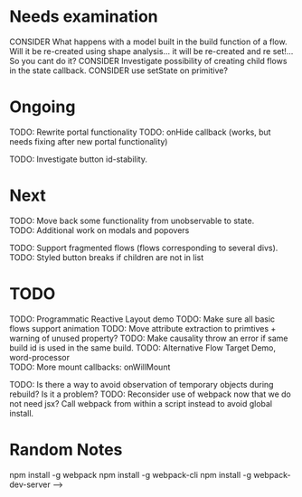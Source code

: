 # Needs examination
CONSIDER What happens with a model built in the build function of a flow. Will it be re-created using shape analysis... it will be re-created and re set!... So you cant do it?
CONSIDER Investigate possibility of creating child flows in the state callback. 
CONSIDER use setState on primitive?

# Ongoing
TODO: Rewrite portal functionality
  TODO: onHide callback (works, but needs fixing after new portal functionality)

TODO: Investigate button id-stability.

# Next
TODO: Move back some functionality from unobservable to state.  
TODO: Additional work on modals and popovers 

TODO: Support fragmented flows (flows corresponding to several divs).
  TODO: Styled button breaks if children are not in list 

# TODO 
TODO: Programmatic Reactive Layout demo
TODO: Make sure all basic flows support animation
TODO: Move attribute extraction to primtives + warning of unused property?
TODO: Make causality throw an error if same build id is used in the same build. 
TODO: Alternative Flow Target Demo, word-processor  
TODO: More mount callbacks: onWillMount

TODO: Is there a way to avoid observation of temporary objects during rebuild? Is it a problem?
TODO: Reconsider use of webpack now that we do not need jsx? Call webpack from within a script instead to avoid global install. 


# Random Notes
npm install -g webpack
npm install -g webpack-cli
npm install -g webpack-dev-server -->
